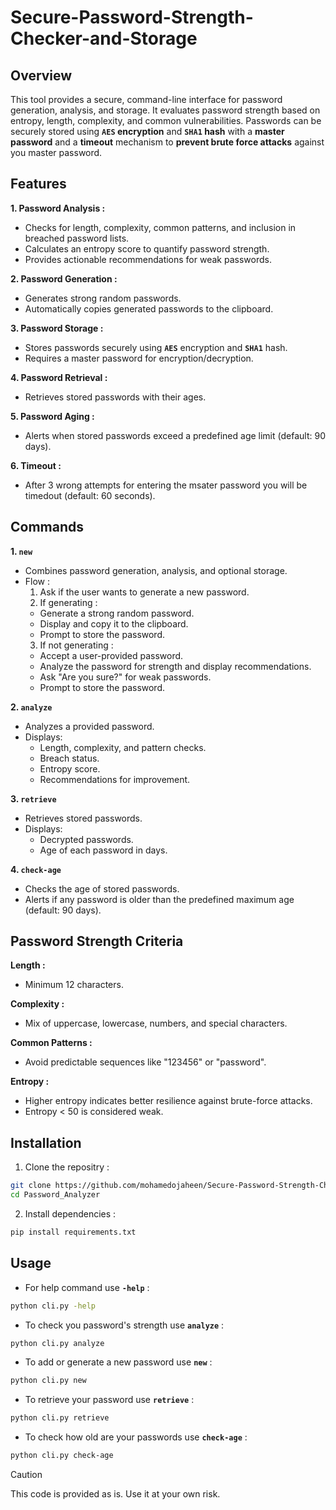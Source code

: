 # Secure-Password-Strength-Checker-and-Storage
## Overview

This tool provides a secure, command-line interface for password generation, analysis, and storage. It evaluates password strength based on entropy, length, complexity, and common vulnerabilities. Passwords can be securely stored using **``AES`` encryption** and **``SHA1`` hash** with a **master password** and a **timeout** mechanism to **prevent brute force attacks** against you master password.

## Features

**1. Password Analysis :**

  - Checks for length, complexity, common patterns, and inclusion in breached password lists.
  - Calculates an entropy score to quantify password strength.
  - Provides actionable recommendations for weak passwords.


**2. Password Generation :**

  - Generates strong random passwords.
  - Automatically copies generated passwords to the clipboard.


**3. Password Storage :**

  - Stores passwords securely using **``AES``** encryption and **``SHA1``** hash.
  - Requires a master password for encryption/decryption.


**4. Password Retrieval :**

  - Retrieves stored passwords with their ages.


**5. Password Aging :**

  - Alerts when stored passwords exceed a predefined age limit (default: 90 days).

**6. Timeout :**

  - After 3 wrong attempts for entering the msater password you will be timedout (default: 60 seconds).



## Commands

**1. ``new``**
  - Combines password generation, analysis, and optional storage.
  - Flow :
    1. Ask if the user wants to generate a new password.
    2. If generating :
      - Generate a strong random password.
      - Display and copy it to the clipboard.
      - Prompt to store the password.
    3. If not generating :
      - Accept a user-provided password.
      - Analyze the password for strength and display recommendations.
      - Ask "Are you sure?" for weak passwords.
      - Prompt to store the password.

**2. ``analyze``**
  - Analyzes a provided password.
  - Displays:
    - Length, complexity, and pattern checks.
    - Breach status.
    - Entropy score.
    - Recommendations for improvement.

**3. ``retrieve``**
  - Retrieves stored passwords.
  - Displays:
    - Decrypted passwords.
    - Age of each password in days.

**4. ``check-age``**
  - Checks the age of stored passwords.
  - Alerts if any password is older than the predefined maximum age (default: 90 days).


## Password Strength Criteria

**Length :**
  - Minimum 12 characters.

**Complexity :**
  - Mix of uppercase, lowercase, numbers, and special characters.

**Common Patterns :**
  - Avoid predictable sequences like "123456" or "password".

**Entropy :**
  - Higher entropy indicates better resilience against brute-force attacks.
  - Entropy < 50 is considered weak.

## Installation

1. Clone the repositry :
```bash
git clone https://github.com/mohamedojaheen/Secure-Password-Strength-Checker-and-Storage.git
cd Password_Analyzer
```

2. Install dependencies :
```bash
pip install requirements.txt
```

## Usage

- For help command use **``-help``** :
```bash
python cli.py -help
```

- To check you password's strength use **``analyze``** :
```bash
python cli.py analyze
```

- To add or generate a new password use **``new``** :
```bash
python cli.py new
```

- To retrieve your password use **``retrieve``** :
```bash
python cli.py retrieve
```

- To check how old are your passwords use **``check-age``** :
```bash
python cli.py check-age
```


> [!CAUTION]
> This code is provided as is. Use it at your own risk.
